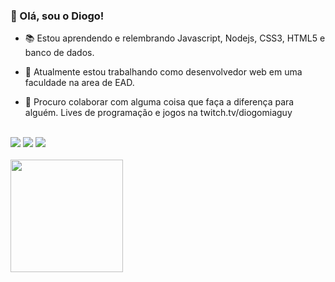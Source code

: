 ### 👋 Olá, sou o Diogo!


- 📚 Estou aprendendo e relembrando Javascript, Nodejs, CSS3, HTML5 e banco de dados.

- 🔭 Atualmente estou trabalhando como desenvolvedor web em uma faculdade na area de EAD.

- 👯 Procuro colaborar com alguma coisa que faça a diferença para alguém. Lives de programação e jogos na twitch.tv/diogomiaguy
<!--
**diogomiaguy/diogomiaguy** is a ✨ _special_ ✨ repository because its `README.md` (this file) appears on your GitHub profile.

Here are some ideas to get you started:

- 🔭 I’m currently working on ...
- 🌱 I’m currently learning ...
- 👯 I’m looking to collaborate on ...
- 🤔 I’m looking for help with ...
- 💬 Ask me about ...
- 📫 How to reach me: ...
- 😄 Pronouns: ...
- ⚡ Fun fact: ...
-->
<br>
<a href="https://instagram.com/diogomiaguy" target="_blank"><img src="https://img.shields.io/badge/Instagram-E4405F?style=for-the-badge&logo=instagram&logoColor=white"/></a>
<a href="https://twitter.com/diogomiaguy" target="_blank"><img src="https://img.shields.io/badge/Twitter-1DA1F2?style=for-the-badge&logo=twitter&logoColor=white"/></a>
<a href="https://www.twitch.tv/diogomiaguy" target="_blank"><img src="https://img.shields.io/badge/Twitch-9146FF?style=for-the-badge&logo=twitch&logoColor=white"/></a>
<br><br>
  <a href="https://github.com/diogomiaguy">
  <img height="180em" src="https://github-readme-stats.vercel.app/api?username=diogomiaguy&show_icons=true&theme=dracula&include_all_commits=true&count_private=true"/>
</a>
